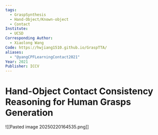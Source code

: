 ```yaml
---
tags:
  - GraspSynthesis
  - Hand-Object/Known-object
  - Contact
Institute:
  - UCSD
Corresponding Author:
  - Xiaolong Wang
Code: https://hwjiang1510.github.io/GraspTTA/
aliases:
  - "@yangCPFLearningContact2021"
Year: 2021
Publisher: ICCV
---
```

# Hand-Object Contact Consistency Reasoning for Human Grasps Generation
![[Pasted image 20250220164535.png]]
